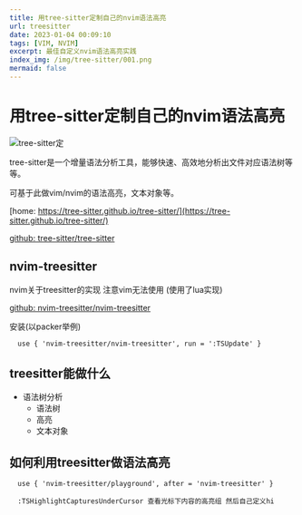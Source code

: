 ```yaml
---
title: 用tree-sitter定制自己的nvim语法高亮
url: treesitter
date: 2023-01-04 00:09:10
tags: [VIM, NVIM]
excerpt: 最佳自定义nvim语法高亮实践
index_img: /img/tree-sitter/001.png
mermaid: false
---
```


# 用tree-sitter定制自己的nvim语法高亮

![tree-sitter定](/img/tree-sitter/001.png)

tree-sitter是一个增量语法分析工具，能够快速、高效地分析出文件对应语法树等等。

可基于此做vim/nvim的语法高亮，文本对象等。

[home: https://tree-sitter.github.io/tree-sitter/](https://tree-sitter.github.io/tree-sitter/)

[github: tree-sitter/tree-sitter](https://github.com/tree-sitter/tree-sitter)

## nvim-treesitter

nvim关于treesitter的实现 注意vim无法使用 (使用了lua实现)

[github: nvim-treesitter/nvim-treesitter](https://github.com/nvim-treesitter/nvim-treesitter)

安装(以packer举例)

```plaintext
  use { 'nvim-treesitter/nvim-treesitter', run = ':TSUpdate' }
```

## treesitter能做什么

- 语法树分析
  - 语法树
  - 高亮
  - 文本对象

## 如何利用treesitter做语法高亮

```plaintext
  use { 'nvim-treesitter/playground', after = 'nvim-treesitter' }

  :TSHighlightCapturesUnderCursor 查看光标下内容的高亮组 然后自己定义hi
```
